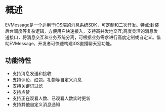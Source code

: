 # 概述
EVMessage是一个适用于iOS端的消息系统SDK，可定制和二次开发。特点:封装后台调度等复杂逻辑，方便用户快速接入，支持高并发地交互;高度灵活的消息发送接口，将消息交互和业务系统分离，可根据业务需求进行高度定制或自定义。借助EVMessage，开发者可快速构建iOS直播聊天室功能。

## 功能特性

* 支持消息发送和接收
* 支持评论，红包，礼物等自定义消息
* 支持关键词过滤
* 支持点赞
* 支持正在观看人数、已观看人数实时更新
* 支持其他自定义消息通知

